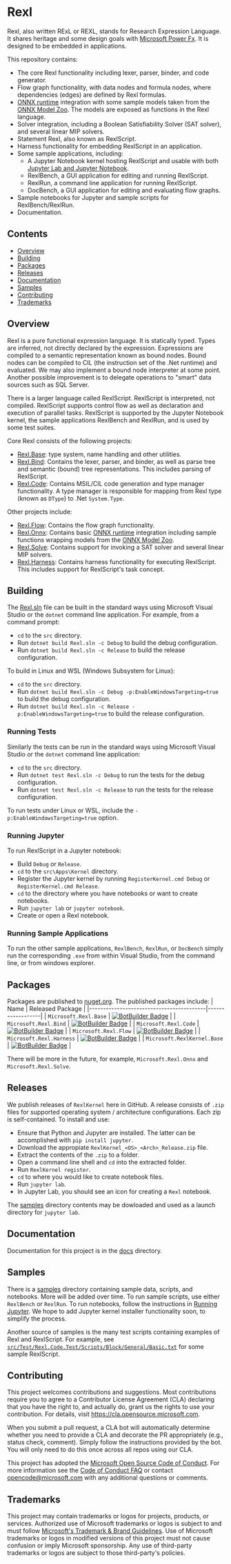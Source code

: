 # Rexl

Rexl, also written RExL or REXL, stands for Research Expression Language.
It shares heritage and some design goals with [Microsoft Power Fx](https://github.com/microsoft/Power-Fx).
It is designed to be embedded in applications.

This repository contains:
* The core Rexl functionality including lexer, parser, binder, and code generator.
* Flow graph functionality, with data nodes and formula nodes, where dependencies (edges) are defined by Rexl formulas.
* [ONNX runtime](https://github.com/microsoft/onnxruntime) integration with some sample models taken from the
  [ONNX Model Zoo](https://github.com/onnx/models). The models are exposed as functions in the Rexl language.
* Solver integration, including a Boolean Satisfiability Solver (SAT solver), and several linear MIP solvers.
* Statement Rexl, also known as RexlScript.
* Harness functionality for embedding RexlScript in an application.
* Some sample applications, including:
    * A Jupyter Notebook kernel hosting RexlScript and usable with both [Jupyter Lab and Jupyter Notebook](https://jupyter.org/).
    * RexlBench, a GUI application for editing and running RexlScript.
    * RexlRun, a command line application for running RexlScript.
    * DocBench, a GUI application for editing and evaluating flow graphs.
* Sample notebooks for Jupyter and sample scripts for RexlBench/RexlRun.
* Documentation.

## Contents

* [Overview](#overview)
* [Building](#building)
* [Packages](#packages)
* [Releases](#releases)
* [Documentation](#documentation)
* [Samples](#samples)
* [Contributing](#contributing)
* [Trademarks](#trademarks)

## Overview

Rexl is a pure functional expression language. It is statically typed. Types are inferred, not directly
declared by the expression. Expressions are compiled to a semantic representation known as bound nodes.
Bound nodes can be compiled to CIL (the instruction set of the .Net runtime) and evaluated. We may also
implement a bound node interpreter at some point. Another possible improvement is to delegate
operations to "smart" data sources such as SQL Server.

There is a larger language called RexlScript. RexlScript is interpreted, not compiled. RexlScript supports
control flow as well as declaration and execution of parallel tasks. RexlScript is supported by the Jupyter
Notebook kernel, the sample applications RexlBench and RexlRun, and is used by some test suites.

Core Rexl consists of the following projects:
* [Rexl.Base](/src/Core/Rexl.Base): type system, name handling and
  other utilities.
* [Rexl.Bind](/src/Core/Rexl.Bind): Contains the lexer, parser,
  and binder, as well as parse tree and semantic (bound) tree representations. This includes parsing of RexlScript.
* [Rexl.Code](/src/Core/Rexl.Code): Contains MSIL/CIL code
  generation and type manager functionality. A type manager is responsible for mapping from Rexl type
  (known as `DType`) to .Net `System.Type`.

Other projects include:
* [Rexl.Flow](/src/Core/Rexl.Code): Contains the flow graph
  functionality.
* [Rexl.Onnx](/src/Core/Rexl.Onnx): Contains basic
  [ONNX runtime](https://github.com/microsoft/onnxruntime) integration including sample functions wrapping
  models from the [ONNX Model Zoo](https://github.com/onnx/models).
* [Rexl.Solve](/src/Core/Rexl.Solve): Contains support for
  invoking a SAT solver and several linear MIP solvers.
* [Rexl.Harness](/src/Core/Rexl.Harness): Contains harness
  functionality for executing RexlScript. This includes support for RexlScript's task concept.

## Building

The [Rexl.sln](/src) file can be built in the standard ways
using Microsoft Visual Studio or the `dotnet` command line application. For example, from a command
prompt:
* `cd` to the `src` directory.
* Run `dotnet build Rexl.sln -c Debug` to build the debug configuration.
* Run `dotnet build Rexl.sln -c Release` to build the release configuration.

To build in Linux and WSL (Windows Subsystem for Linux):
* `cd` to the `src` directory.
* Run `dotnet build Rexl.sln -c Debug -p:EnableWindowsTargeting=true` to build the debug configuration.
* Run `dotnet build Rexl.sln -c Release -p:EnableWindowsTargeting=true` to build the release configuration.

### Running Tests

Similarly the tests can be run in the standard ways using Microsoft Visual Studio or the `dotnet`
command line application:
* `cd` to the `src` directory.
* Run `dotnet test Rexl.sln -c Debug` to run the tests for the debug configuration.
* Run `dotnet test Rexl.sln -c Release` to run the tests for the release configuration.

To run tests under Linux or WSL, include the `-p:EnableWindowsTargeting=true` option.

### Running Jupyter

To run RexlScript in a Jupyter notebook:
* Build `Debug` or `Release`.
* `cd` to the `src\Apps\Kernel` directory.
* Register the Jupyter kernel by running `RegisterKernel.cmd Debug` or `RegisterKernel.cmd Release`.
* `cd` to the directory where you have notebooks or want to create notebooks.
* Run `jupyter lab` or `jupyter notebook`.
* Create or open a Rexl notebook.

### Running Sample Applications

To run the other sample applications, `RexlBench`, `RexlRun`, or `DocBench` simply run the corresponding
`.exe` from within Visual Studio, from the command line, or from windows explorer.

## Packages

Packages are published to [nuget.org](https://www.nuget.org/packages?q=Microsoft.Rexl).
The published packages include:
| Name                                     | Released Package |
|------------------------------------------|------------------|
| `Microsoft.Rexl.Base`                  | [![BotBuilder Badge](https://buildstats.info/nuget/Microsoft.Rexl.Base?includePreReleases=true&dWidth=70)](https://www.nuget.org/packages/Microsoft.Rexl.Base/) |
| `Microsoft.Rexl.Bind`             | [![BotBuilder Badge](https://buildstats.info/nuget/Microsoft.Rexl.Bind?includePreReleases=true&dWidth=70)](https://www.nuget.org/packages/Microsoft.Rexl.Bind/) |
| `Microsoft.Rexl.Code`                  | [![BotBuilder Badge](https://buildstats.info/nuget/Microsoft.Rexl.Code?includePreReleases=true&dWidth=70)](https://www.nuget.org/packages/Microsoft.Rexl.Code/) |
| `Microsoft.Rexl.Flow`            | [![BotBuilder Badge](https://buildstats.info/nuget/Microsoft.Rexl.Flow?includePreReleases=true&dWidth=70)](https://www.nuget.org/packages/Microsoft.Rexl.Flow/) |
| `Microsoft.Rexl.Harness`            | [![BotBuilder Badge](https://buildstats.info/nuget/Microsoft.Rexl.Harness?includePreReleases=true&dWidth=70)](https://www.nuget.org/packages/Microsoft.Rexl.Harness/) |
| `Microsoft.RexlKernel.Base` | [![BotBuilder Badge](https://buildstats.info/nuget/Microsoft.RexlKernel.Base?includePreReleases=true&dWidth=70)](https://www.nuget.org/packages/Microsoft.RexlKernel.Base/) |

There will be more in the future, for example, `Microsoft.Rexl.Onnx` and `Microsoft.Rexl.Solve`.

## Releases

We publish releases of `RexlKernel` here in GitHub. A release consists of `.zip` files for
supported operating system / architecture configurations. Each zip is self-contained. To install
and use:
* Ensure that Python and Jupyter are installed. The latter can be accomplished with
  `pip install jupyter`.
* Download the appropiate `RexlKernel_<OS>_<Arch>_Release.zip` file.
* Extract the contents of the `.zip` to a folder.
* Open a command line shell and `cd` into the extracted folder.
* Run `RexlKernel register`.
* `cd` to where you would like to create notebook files.
* Run `jupyter lab`.
* In Jupyter Lab, you should see an icon for creating a `Rexl` notebook.

The [samples](/samples) directory contents may be dowloaded and used as a launch directory for
`jupyter lab`.

## Documentation

Documentation for this project is in the [docs](/docs) directory.

## Samples

There is a [samples](/samples) directory containing sample data, scripts,
and notebooks. More will be added over time. To run sample scripts, use either `RexlBench` or `RexlRun`. To run
notebooks, follow the instructions in [Running Jupyter](#running-jupyter). We hope to add Jupyter kernel installer
functionality soon, to simplify the process.

Another source of samples is the many test scripts containing examples of Rexl and RexlScript.
For example, see [`src/Test/Rexl.Code.Test/Scripts/Block/General/Basic.txt`](/src/Test/Rexl.Code.Test/Scripts/Block/General/Basic.txt)
for some sample RexlScript.

## Contributing

This project welcomes contributions and suggestions.  Most contributions require you to agree to a
Contributor License Agreement (CLA) declaring that you have the right to, and actually do, grant us
the rights to use your contribution. For details, visit https://cla.opensource.microsoft.com.

When you submit a pull request, a CLA bot will automatically determine whether you need to provide
a CLA and decorate the PR appropriately (e.g., status check, comment). Simply follow the instructions
provided by the bot. You will only need to do this once across all repos using our CLA.

This project has adopted the [Microsoft Open Source Code of Conduct](https://opensource.microsoft.com/codeofconduct/).
For more information see the [Code of Conduct FAQ](https://opensource.microsoft.com/codeofconduct/faq/) or
contact [opencode@microsoft.com](mailto:opencode@microsoft.com) with any additional questions or comments.

## Trademarks

This project may contain trademarks or logos for projects, products, or services. Authorized use of Microsoft 
trademarks or logos is subject to and must follow 
[Microsoft's Trademark & Brand Guidelines](https://www.microsoft.com/en-us/legal/intellectualproperty/trademarks/usage/general).
Use of Microsoft trademarks or logos in modified versions of this project must not cause confusion or imply Microsoft sponsorship.
Any use of third-party trademarks or logos are subject to those third-party's policies.
